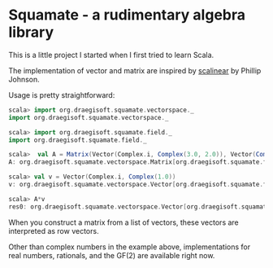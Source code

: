 # Squamate - a rudimentary algebra library

This is a little project I started when I first tried to learn Scala. 

The implementation of vector and matrix are inspired by [scalinear](http://letstalkdata.com/2015/07/introduction-scalinear-0-1-a-simple-linear-algebra-library-for-scala/) by Phillip Johnson.

Usage is pretty straightforward:
```scala
scala> import org.draegisoft.squamate.vectorspace._
import org.draegisoft.squamate.vectorspace._

scala> import org.draegisoft.squamate.field._
import org.draegisoft.squamate.field._

scala>  val A = Matrix(Vector(Complex.i, Complex(3.0, 2.0)), Vector(Complex(1.0,1.0), Complex(0.0)))
A: org.draegisoft.squamate.vectorspace.Matrix[org.draegisoft.squamate.field.Complex] = [[i, 3.0+2.0*i], [1.0+1.0*i, 0.0]]

scala> val v = Vector(Complex.i, Complex(1.0))
v: org.draegisoft.squamate.vectorspace.Vector[org.draegisoft.squamate.field.Complex] = [i, 1.0]

scala> A*v
res0: org.draegisoft.squamate.vectorspace.Vector[org.draegisoft.squamate.field.Complex] = [2.0+2.0*i, -1.0+1.0*i]
```
When you construct a matrix from a list of vectors, these vectors are interpreted as row vectors.

Other than complex numbers in the example above, implementations for real numbers, rationals, and the GF(2) 
are available right now.
